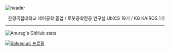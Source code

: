 <!--
**cldkfanl/cldkfanl** is a ✨ _special_ ✨ repository because its `README.md` (this file) appears on your GitHub profile.

Here are some ideas to get you started:

- 🔭 I’m currently working on ...
- 🌱 I’m currently learning ...
- 👯 I’m looking to collaborate on ...
- 🤔 I’m looking for help with ...
- 💬 Ask me about ...
- 📫 How to reach me: ...
- 😄 Pronouns: ...
- ⚡ Fun fact: ...
-->


![header](https://capsule-render.vercel.app/api?type=cylinder&color=000000&height=100&section=header&text=cldkfanl&fontColor=ffffff&fontSize=50&animation=fadeIn&fontAlignY=55)

<div align="right">
  
한경국립대학교 제어공학 졸업 / 로봇공학전공 연구실 UbICS 19기 / KG KAIROS 1기

</div>

---

![Anurag's GitHub stats](https://github-readme-stats.vercel.app/api?username=cldkfanl&show_icons=true&theme=radical)

[![Solved.ac
프로필](http://mazassumnida.wtf/api/v2/generate_badge?boj=cju1998)](https://solved.ac/cju1998)
